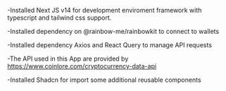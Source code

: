 -Installed Next JS v14 for development enviroment framework with typescript and
tailwind css support.

-Installed dependency on @rainbow-me/rainbowkit to connect to wallets

-Installed dependency Axios and React Query to manage API requests

-The API used in this App are provided by
https://www.coinlore.com/cryptocurrency-data-api

-Installed Shadcn for import some additional reusable components
